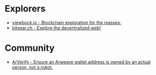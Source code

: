 # Explorers

- [viewbock.io - Blockchain exploration for the masses.](https://viewblock.io/)
- [bitsear.ch - Explore the decentralized web!](https://bitsear.ch/)

# Community

- [ArVerify - Ensure an Arweave wallet address is owned by an actual person, not a robot.](https://arverify.org/)
